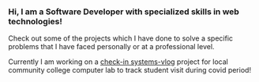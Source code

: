 ### Hi, I am a Software Developer with specialized skills in web technologies!

Check out some of the projects which I have done to solve a specific problems that I have faced personally or at a professional level. 

Currently I am working on a <a href="https://github.com/wajeht/check-in-systems">check-in systems-vlog</a> project for local community college computer lab to track student visit during covid period!
